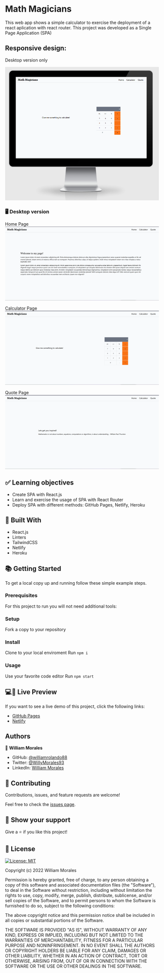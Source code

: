 # Math Magicians

This web app shows a simple calculator to exercise the deployment of a react aplication with react router.
This project was developed as a Single Page Application (SPA)

## Responsive design:

Desktop version only

![pic1](./screenshots/pic1.png)

### 🖥️ Desktop version

Home Page
![pic1](./screenshots/pic2.png)

Calculator Page
![pic1](./screenshots/pic3.png)

Quote Page
![pic1](./screenshots/pic4.png)

<!-- Include some screenshots of desktop version -->

<!-- ### 📱 Mobile version -->

<!-- Include some screenshots of mobile version -->

## ✅ Learning objectives

- Create SPA with React.js
- Learn and exercise the usage of SPA with React Router
- Deploy SPA with different methods: GitHub Pages, Netlify, Heroku

## 🧩 Built With

<!-- - HTML & CSS -->

- React.js
- Linters
- TailwindCSS
- Netlify
- Heroku

## 📚 Getting Started

To get a local copy up and running follow these simple example steps.

### Prerequisites

<!-- For this project to run you will need the following tools: -->

For this project to run you will not need additional tools:

### Setup

Fork a copy to your repository

### Install

Clone to your local enviroment
Run `npm i`

### Usage

Use your favorite code editor
Run `npm start`

## 💻📱 Live Preview

<!-- There is no Live Demo available at the moment -->

If you want to see a live demo of this project, click the following links:

- [GitHub Pages](https://williamrolando88.github.io/math-magicians/)
- [Netlify](https://wr88-math-magicians.netlify.app/)

## Authors

👤 **William Morales**

- GitHub: [@williamrolando88](https://github.com/williamrolando88)
- Twitter: [@WillyMorales93](https://twitter.com/WillyMorales93)
- LinkedIn: [William Morales](https://www.linkedin.com/in/william-rolando-morales/)

## 🤝 Contributing

Contributions, issues, and feature requests are welcome!

Feel free to check the [issues page](../../issues).

## 👏 Show your support

Give a ⭐️ if you like this project!

<!-- ## 👍 Credits -->

<!--
GUI & Graphic Design: Cindy Shin

- Behance: [Cindy Shin](https://www.behance.net/adagio07)
-->

## 📝 License

[![License: MIT](https://img.shields.io/badge/License-MIT-yellow.svg)](https://opensource.org/licenses/MIT)

Copyright (c) 2022 William Morales

Permission is hereby granted, free of charge, to any person obtaining a copy of this software and associated documentation files (the "Software"), to deal in the Software without restriction, including without limitation the rights to use, copy, modify, merge, publish, distribute, sublicense, and/or sell copies of the Software, and to permit persons to whom the Software is furnished to do so, subject to the following conditions:

The above copyright notice and this permission notice shall be included in all copies or substantial portions of the Software.

THE SOFTWARE IS PROVIDED "AS IS", WITHOUT WARRANTY OF ANY KIND, EXPRESS OR IMPLIED, INCLUDING BUT NOT LIMITED TO THE WARRANTIES OF MERCHANTABILITY, FITNESS FOR A PARTICULAR PURPOSE AND NONINFRINGEMENT. IN NO EVENT SHALL THE AUTHORS OR COPYRIGHT HOLDERS BE LIABLE FOR ANY CLAIM, DAMAGES OR OTHER LIABILITY, WHETHER IN AN ACTION OF CONTRACT, TORT OR OTHERWISE, ARISING FROM, OUT OF OR IN CONNECTION WITH THE SOFTWARE OR THE USE OR OTHER DEALINGS IN THE SOFTWARE.

